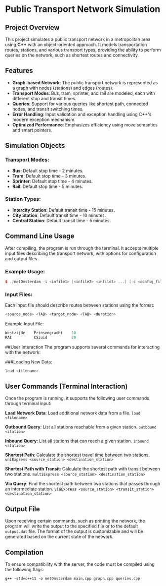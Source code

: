 # Public Transport Network Simulation 

## Project Overview

This project simulates a public transport network in a metropolitan area using **C++** with an object-oriented approach. It models transportation routes, stations, and various transport types, providing the ability to perform queries on the network, such as shortest routes and connectivity.

## Features

- **Graph-based Network**: The public transport network is represented as a graph with nodes (stations) and edges (routes).
- **Transport Modes**: Bus, tram, sprinter, and rail are modeled, each with different stop and transit times.
- **Queries**: Support for various queries like shortest path, connected nodes, and transit switching times.
- **Error Handling**: Input validation and exception handling using C++'s modern exception mechanism.
- **Optimized Performance**: Emphasizes efficiency using move semantics and smart pointers.

## Simulation Objects

### Transport Modes:
- **Bus**: Default stop time - 2 minutes.
- **Tram**: Default stop time - 3 minutes.
- **Sprinter**: Default stop time - 4 minutes.
- **Rail**: Default stop time - 5 minutes.

### Station Types:
- **Intercity Station**: Default transit time - 15 minutes.
- **City Station**: Default transit time - 10 minutes.
- **Central Station**: Default transit time - 5 minutes.

## Command Line Usage

After compiling, the program is run through the terminal. It accepts multiple input files describing the transport network, with options for configuration and output files.

### Example Usage:
```C++
$ ./netOmsterdam -i <infile1> [<infile2> <infile3> ...] [-c <config_file>] [-o <outfile>]
```
### Input Files:
Each input file should describe routes between stations using the format:
```C++
<source_node> <TAB> <target_node> <TAB> <duration>
```
Example Input File:
```C++
Westzijde    Prinsengracht    10
RAI          CSzuid           20
```
##User Interaction
The program supports several commands for interacting with the network:

###Loading New Data:
```C++
load <filename>
```
## User Commands (Terminal Interaction)

Once the program is running, it supports the following user commands through terminal input:

**Load Network Data**: Load additional network data from a file. ```load <filename> ```

**Outbound Query**: List all stations reachable from a given station. ```outbound <station> ```

**Inbound Query**: List all stations that can reach a given station. ```inbound <station> ```

**Shortest Path**: Calculate the shortest travel time between two stations. ```uniExpress <source_station> <destination_station> ```

**Shortest Path with Transit**: Calculate the shortest path with transit between two stations. ```multiExpress <source_station> <destination_station> ```

**Via Query**: Find the shortest path between two stations that passes through an intermediate station. ```viaExpress <source_station> <transit_station> <destination_station> ```

## Output File

Upon receiving certain commands, such as printing the network, the program will write the output to the specified file or to the default `output.dat` file. The format of the output is customizable and will be generated based on the current state of the network.

## Compilation

To ensure compatibility with the server, the code must be compiled using the following flags:

```g++ -std=c++11 -o netOmsterdam main.cpp graph.cpp queries.cpp ```
